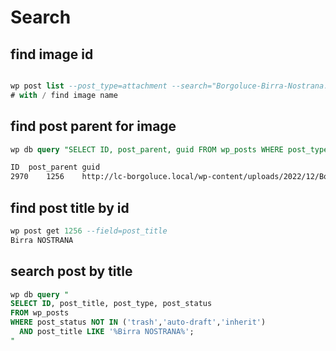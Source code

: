 # Search

## find image id

```sql

wp post list --post_type=attachment --search="Borgoluce-Birra-Nostrana.jpg" --format=table | less
# with / find image name
```

## find post parent for image

```sql
wp db query "SELECT ID, post_parent, guid FROM wp_posts WHERE post_type='attachment' AND guid LIKE '%Borgoluce-Birra-Nostrana.jpg%'"
```

```bash
ID	post_parent	guid
2970	1256	http://lc-borgoluce.local/wp-content/uploads/2022/12/Borgoluce-Birra-Nostrana.jpg
```

## find post title by id

```sql
wp post get 1256 --field=post_title
Birra NOSTRANA
```

## search post by title

```sql
wp db query "
SELECT ID, post_title, post_type, post_status
FROM wp_posts
WHERE post_status NOT IN ('trash','auto-draft','inherit')
  AND post_title LIKE '%Birra NOSTRANA%';
"
```

